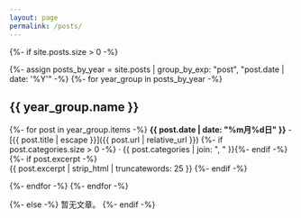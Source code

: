 ```yaml
---
layout: page
permalink: /posts/
---
```


{%- if site.posts.size > 0 -%}
  
  {%- assign posts_by_year = site.posts | group_by_exp: "post", "post.date | date: '%Y'" -%}
  {%- for year_group in posts_by_year -%}
    
## {{ year_group.name }}

{%- for post in year_group.items -%}
**{{ post.date | date: "%m月%d日" }}** - [{{ post.title | escape }}]({{ post.url | relative_url }})
{%- if post.categories.size > 0 -%} · {{ post.categories | join: ", " }}{%- endif -%}
{%- if post.excerpt -%}  
{{ post.excerpt | strip_html | truncatewords: 25 }}
{%- endif -%}

{%- endfor -%}
  {%- endfor -%}
  
{%- else -%}
  暂无文章。
{%- endif -%} 